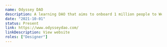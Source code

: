 ```yaml
---
name: Odyssey DAO
description: A learning DAO that aims to onboard 1 million people to Web3 by providing free, high-quality education.
date: "2021-10-01"
status: Present
link: https://www.odysseydao.com/
linkDescription: View website
roles: ["Designer"]
---
```

